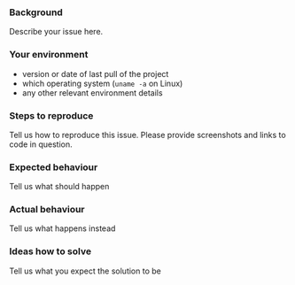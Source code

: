 ### Background

Describe your issue here.

### Your environment

* version or date of last pull of the project
* which operating system (`uname -a` on Linux)
* any other relevant environment details

### Steps to reproduce

Tell us how to reproduce this issue. Please provide screenshots and links to code in question.

### Expected behaviour

Tell us what should happen

### Actual behaviour

Tell us what happens instead

### Ideas how to solve
 Tell us what you expect the solution to be